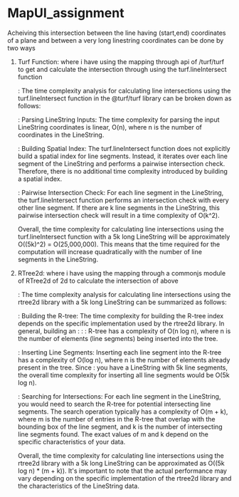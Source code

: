 # MapUI_assignment

Acheiving this intersection between the line having (start,end) coordinates of a plane and between a very long linestring coordinates can be done by two ways 

1. Turf Function:
    where i have using the mapping through api of /turf/turf to get and calculate the intersection through using the turf.lineIntersect function

    : The time complexity analysis for calculating line intersections using the turf.lineIntersect function in the @turf/turf library can be broken down as follows:

    : Parsing LineString Inputs: The time complexity for parsing the input LineString coordinates is linear, O(n), where n is the number of coordinates in the LineString.

    : Building Spatial Index: The turf.lineIntersect function does not explicitly build a spatial index for line segments. Instead, it iterates over each line segment of the LineString and performs a pairwise intersection check. Therefore, there is no additional time complexity introduced by building a spatial index.

    : Pairwise Intersection Check: For each line segment in the LineString, the turf.lineIntersect function performs an intersection check with every other line segment. If there are k line segments in the LineString, this pairwise intersection check will result in a time complexity of O(k^2).

    Overall, the time complexity for calculating line intersections using the turf.lineIntersect function with a 5k long LineString will be approximately O((5k)^2) = O(25,000,000). This means that the time required for the computation will increase quadratically with the number of line segments in the LineString.


2. RTree2d:
    where i have using the mapping through a commonjs module of RTree2d of 2d to calculate the intersection of above
   
   : The time complexity analysis for calculating line intersections using the rtree2d library with a 5k long LineString can be summarized as follows:

   :  Building the R-tree: The time complexity for building the R-tree index depends on the specific implementation used by the rtree2d library. In general, building an : : : R-tree has a complexity of O(n log n), where n is the number of elements (line segments) being inserted into the tree.

    : Inserting Line Segments: Inserting each line segment into the R-tree has a complexity of O(log n), where n is the number of elements already present in the tree. Since : you have a LineString with 5k line segments, the overall time complexity for inserting all line segments would be O(5k log n).

    : Searching for Intersections: For each line segment in the LineString, you would need to search the R-tree for potential intersecting line segments. The search operation typically has a complexity of O(m + k), where m is the number of entries in the R-tree that overlap with the bounding box of the line segment, and k is the number of intersecting line segments found. The exact values of m and k depend on the specific characteristics of your data.

    Overall, the time complexity for calculating line intersections using the rtree2d library with a 5k long LineString can be approximated as O((5k log n) * (m + k)). It's important to note that the actual performance may vary depending on the specific implementation of the rtree2d library and the characteristics of the LineString data.

    







